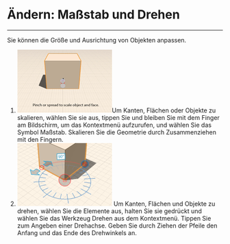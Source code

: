 

# Ändern: Maßstab und Drehen

---

Sie können die Größe und Ausrichtung von Objekten anpassen.

1. ![](Images/GUID-55582F73-C2A7-4ABD-BDD2-084BF1CBB579-low.gif)Um Kanten, Flächen oder Objekte zu skalieren, wählen Sie sie aus, tippen Sie und bleiben Sie mit dem Finger am Bildschirm, um das Kontextmenü aufzurufen, und wählen Sie das Symbol Maßstab. Skalieren Sie die Geometrie durch Zusammenziehen mit den Fingern.
2. ![](Images/GUID-0666CC08-A6CE-4204-9DA9-F145F495A88B-low.png) Um Kanten, Flächen und Objekte zu drehen, wählen Sie die Elemente aus, halten Sie sie gedrückt und wählen Sie das Werkzeug Drehen aus dem Kontextmenü. Tippen Sie zum Angeben einer Drehachse. Geben Sie durch Ziehen der Pfeile den Anfang und das Ende des Drehwinkels an.

